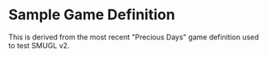 # Sample Game Definition

This is derived from the most recent "Precious Days" game definition used to
test SMUGL v2.

